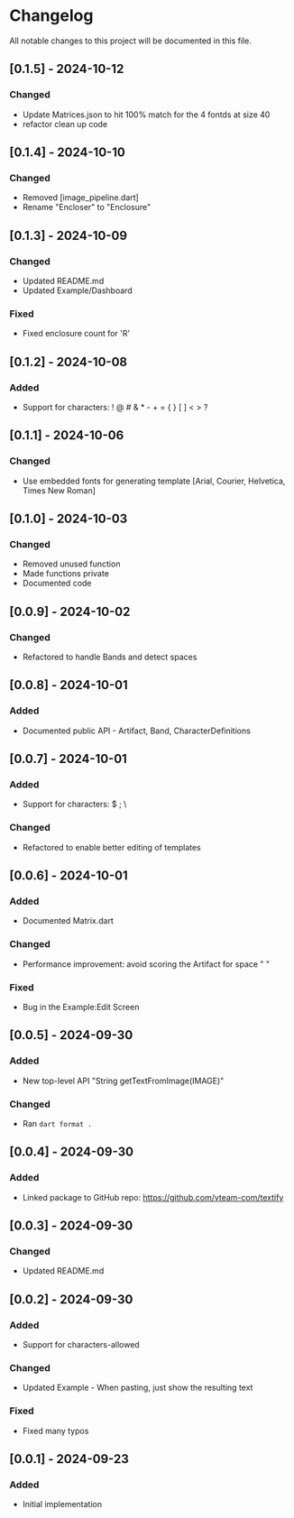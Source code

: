 <!-- markdownlint-disable MD024 -->

# Changelog

All notable changes to this project will be documented in this file.

## [0.1.5] - 2024-10-12

### Changed

- Update Matrices.json to hit 100% match for the 4 fontds at size 40
- refactor clean up code

## [0.1.4] - 2024-10-10

### Changed

- Removed [image_pipeline.dart]
- Rename "Encloser" to "Enclosure"
  
## [0.1.3] - 2024-10-09

### Changed

- Updated README.md
- Updated Example/Dashboard

### Fixed

- Fixed enclosure count for 'R'

## [0.1.2] - 2024-10-08

### Added

- Support for characters: ! @ # & * - + = { } [ ] < > ?

## [0.1.1] - 2024-10-06

### Changed

- Use embedded fonts for generating template [Arial, Courier, Helvetica, Times New Roman]

## [0.1.0] - 2024-10-03

### Changed

- Removed unused function
- Made functions private
- Documented code

## [0.0.9] - 2024-10-02

### Changed

- Refactored to handle Bands and detect spaces

## [0.0.8] - 2024-10-01

### Added

- Documented public API - Artifact, Band, CharacterDefinitions

## [0.0.7] - 2024-10-01

### Added

- Support for characters: $ ; \

### Changed

- Refactored to enable better editing of templates

## [0.0.6] - 2024-10-01

### Added

- Documented Matrix.dart

### Changed

- Performance improvement: avoid scoring the Artifact for space " "

### Fixed

- Bug in the Example:Edit Screen

## [0.0.5] - 2024-09-30

### Added

- New top-level API "String getTextFromImage(IMAGE)"

### Changed

- Ran `dart format .`

## [0.0.4] - 2024-09-30

### Added

- Linked package to GitHub repo: <https://github.com/vteam-com/textify>

## [0.0.3] - 2024-09-30

### Changed

- Updated README.md

## [0.0.2] - 2024-09-30

### Added

- Support for characters-allowed

### Changed

- Updated Example - When pasting, just show the resulting text

### Fixed

- Fixed many typos

## [0.0.1] - 2024-09-23

### Added

- Initial implementation
